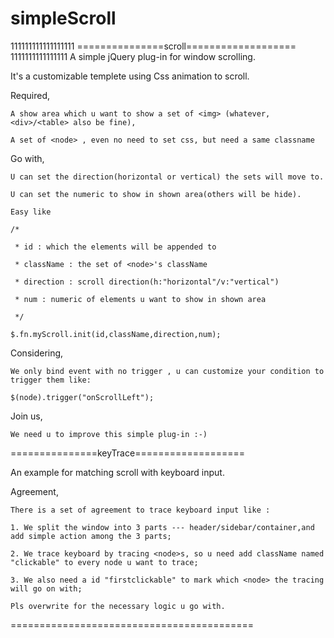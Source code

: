 # simpleScroll
111111111111111111
===============scroll===================
1111111111111111
A simple jQuery plug-in for window scrolling.

It's a customizable templete using Css animation to scroll.

Required,

	A show area which u want to show a set of <img> (whatever,<div>/<table> also be fine),
	
	A set of <node> , even no need to set css, but need a same classname
	
Go with,

	U can set the direction(horizontal or vertical) the sets will move to.
	
	U can set the numeric to show in shown area(others will be hide).
	
	Easy like 
	
	/*
	
	 * id : which the elements will be appended to
	 
	 * className : the set of <node>'s className
	 
	 * direction : scroll direction(h:"horizontal"/v:"vertical")

	 * num : numeric of elements u want to show in shown area

	 */
	 
	$.fn.myScroll.init(id,className,direction,num);
	
Considering,

	We only bind event with no trigger , u can customize your condition to trigger them like:
	
	$(node).trigger("onScrollLeft");
	
Join us,

	We need u to improve this simple plug-in :-)

===============keyTrace===================

An example for matching scroll with keyboard input.

Agreement,

	There is a set of agreement to trace keyboard input like :

	1. We split the window into 3 parts --- header/sidebar/container,and add simple action among the 3 parts;

	2. We trace keyboard by tracing <node>s, so u need add className named "clickable" to every node u want to trace;
	
	3. We also need a id "firstclickable" to mark which <node> the tracing will go on with;
	
	Pls overwrite for the necessary logic u go with. 

==========================================
